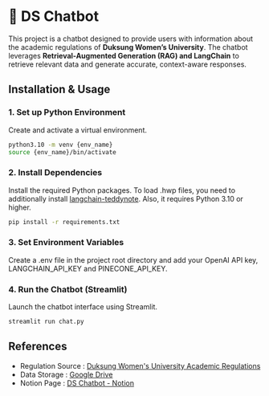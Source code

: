 # 🤖 DS Chatbot

This project is a chatbot designed to provide users with information about the academic regulations of **Duksung Women’s University**. The chatbot leverages **Retrieval-Augmented Generation (RAG) and LangChain** to retrieve relevant data and generate accurate, context-aware responses.

## Installation & Usage
### 1. Set up Python Environment
Create and activate a virtual environment.

```bash
python3.10 -m venv {env_name} 
source {env_name}/bin/activate
```

### 2. Install Dependencies
Install the required Python packages. To load .hwp files, you need to additionally install [langchain-teddynote](https://github.com/teddylee777/langchain-teddynote). Also, it requires Python 3.10 or higher.

```bash
pip install -r requirements.txt
```

### 3. Set Environment Variables
Create a .env file in the project root directory and add your OpenAI API key, LANGCHAIN_API_KEY and PINECONE_API_KEY. 


### 4. Run the Chatbot (Streamlit)
Launch the chatbot interface using Streamlit.
```bash
streamlit run chat.py
```

## References
- Regulation Source : [Duksung Women's University Academic Regulations](https://rule.duksung.ac.kr/lmxsrv/main/main.do)
- Data Storage : [Google Drive](https://drive.google.com/drive/folders/1gbaiF2jGaYUOm6-O_ETSQLeOuOnlHBi6?usp=sharing)
- Notion Page : [DS Chatbot - Notion](https://kabeenportfolio.notion.site/DS-Chatbot-19ed35bbb00b806bbbafef96d748f81d)
